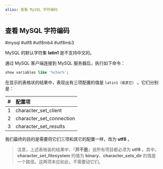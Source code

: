 ```yaml
---
alias: 查看 MySQL 字符编码
---
```


## 查看 MySQL 字符编码

#mysql #utf8 #utf8mb4 #utf8mb3 

MySQL 的默认字符集 **latin1** 是不支持中文的。

通过 MySQL 客户端连接到 MySQL 服务器后，执行如下命令：

```sql
show variables like '%char%';
```

在显示的表格状的结果中，表现出有三项配置的值是 `latin1`<small>（或其它）</small> 。它们分别是：

| # | 配置项 |
| :-: | :- |
| 1 | character_set_client |
| 2 | character_set_connection |
| 3 | character_set_results |

我们最终的目的是需要将它们三项和其它的配置一样，改为 **utf8** 。

> 注意，上述表格装的结果中，『**并不是**』说所有项目都必须为 **utf8** 。其中，**character_set_filesystem** 的值为 **binary**、**character_sets_dir** 的值是一个路径。这两项本应如此，不需要动它们。

